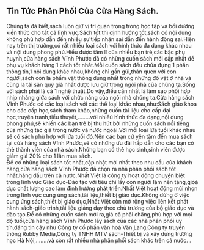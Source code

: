 ## Tin Tức Phân Phối Của Cửa Hàng Sách.<br>

Chúng ta đã biết,sách luôn giữ vị trí quan trọng trong học tập và bồi dưỡng kiến thức cho tất cả lĩnh vực.Sách tốt thì định hướng tốt,sách có nội dung không phù hợp dẫn đến nhiều sự tiếp nhận sai dẫn đến hành động sai.Hiện nay trên thị trường,có rất nhiều loại sách với hình thức đa dạng khác nhau và nội dung phong phú.Hiểu được tâm lí của nhiều bạn trẻ,các bậc phụ huynh,cửa hàng sách Vĩnh Phước đã có những cuốn sách mới cập nhật để phụ vụ khách hàng 1 cách tốt nhất.Mỗi cuốn sách đều chứa đựng 1 phần thông tin,1 nội dung khác nhau,không chỉ gần gũi,thân quen với con người,sách còn là phẩm vật thông dụng nhất trong những đồ vật ở nhà và cũng là tài sản quý giá nhất được lưu giữ trong ngôi nhà của chúng ta.Sống với sách phải là cả 1 nghệ thuật.Do vậy,điều cần nhất là làm sao phối hợp nhịp nhàng giữa sách với chức năng của ngôi nhà chúng ta.Cửa hàng sách Vĩnh Phước có các loại sách với các thể loại khác nhau,như:Sách giáo khoa cho các cấp học,sách tham khảo,những cuốn tài liệu cho cấp đại học,truyện tranh,tiểu thuyết,........với nhiêù hình thức đa dạng,nội dung phong phú,sẽ khiến các bạn trẻ bị thu hút bởi những cuốn sách nổi tiếng của những tác giả trong nước và nước ngoài.Với mỗi loại lứa tuổi khác nhau sẽ có sách phù hợp với lứa tuổi đó.Nên các bạn cứ yên tâm đến mua sách tại cửa hàng sách Vĩnh Phước,sẽ có những ưu đãi hấp dẫn cho các bạn có thẻ thành viên của nhà sách.Những bạn có thẻ học sinh,sinh viên được giảm giá 20% cho 1 lần mua sách.<br>
Để có những loại sách tốt nhất,cập nhật mới nhất theo nhu cầu của khách hàng,cửa hàng sách Vĩnh Phước đã chọn ra nhà phân phối sách tốt nhất,hàng đầu trên cả nước.Nhất Việt là công ty hoạt động chuyên biệt trong lĩnh vực Giáo dục-Đào tạo với tiêu chí lấy con người làm nền tảng,gioá dục chất lượng cao làm đinh hướng phát triển.Nhất Việt hoạt động mũi nhọn trong lĩnh vực cung ứng sách,tài liệu,thiết bị giáo dục.Không dừng ở việc cung ứng sách,thiết bị giáo dục,Nhất Việt còn mở rộng việc liên kết phát hành sách-giáo trình,tài liệu giảng dạy theo chủ trương của bộ giáo dục và đào tạo.Để có những cuốn sách mới ra,giá cả phải chăng,phù hợp với mọi độ tuổi,cửa hàng sách Vĩnh Phước lấy sách của các nhà phân phối uy tín,đáng tin cậy như Công ty cổ phần văn hoá Văn Lang,Công ty truyền thông Rubby Media,Công ty TNHH MTV sách-Thiết bị và xây dựng trường học Hà Nội,........và còn rất nhiều nhà phân phối sách khác trên cả nước. .<br>

